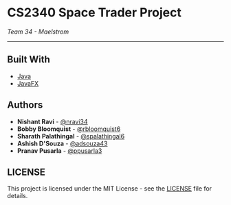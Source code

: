 # CS2340 Space Trader Project

*Team 34 - Maelstrom*

---

## Built With
* [Java](https://www.java.com/en/)
* [JavaFX](https://openjfx.io/)

## Authors
* **Nishant Ravi** - [@nravi34](https://github.gatech.edu/nravi34)
* **Bobby Bloomquist** - [@rbloomquist6](https://github.gatech.edu/rbloomquist6)
* **Sharath Palathingal** - [@spalathingal6](https://github.gatech.edu/spalathingal6)
* **Ashish D'Souza** - [@adsouza43](https://github.gatech.edu/adsouza43)
* **Pranav Pusarla** - [@ppusarla3](https://github.gatech.edu/ppusarla3)

## LICENSE
This project is licensed under the MIT License - see the [LICENSE](LICENSE) file for details.
